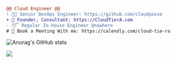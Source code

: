 ```diff
@@ Cloud Engineer @@
! 👨‍💻 Senior DevOps Engineer: https://github.com/cloudposse
+ 💁 Founder, Consultant: https://CloudTierA.com
- 😴 Regular In-house Engineer @nowhere
# 📅 Book a Meeting With me: https://calendly.com/cloud-tie-ra
```
![Anurag's GitHub stats](https://github-readme-stats.vercel.app/api?username=korenyoni&count_private=true&theme=synthwave&show_icons=true)

![](https://komarev.com/ghpvc/?username=korenyoni&color=2b2139)

